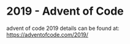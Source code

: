 # 2019 - Advent of Code

advent of code 2019 details can be found at: https://adventofcode.com/2019/
